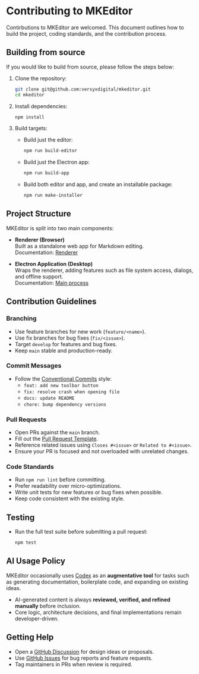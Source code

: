 # Contributing to MKEditor

Contirbutions to MKEditor are welcomed. This document outlines how to build the project, coding standards, and the contribution process.

## Building from source

If you would like to build from source, please follow the steps below:

1. Clone the repository:

   ```sh
   git clone git@github.com:versyxdigital/mkeditor.git
   cd mkeditor
   ```

2. Install dependencies:

   ```sh
   npm install
   ```

3. Build targets:
   - Build just the editor:
     ```sh
     npm run build-editor
     ```
   - Build just the Electron app:
     ```sh
     npm run build-app
     ```
   - Build both editor and app, and create an installable package:
     ```sh
     npm run make-installer
     ```

## Project Structure

MKEditor is split into two main components:

- **Renderer (Browser)**  
  Built as a standalone web app for Markdown editing.  
  Documentation: [Renderer](./src/browser/README.md)

- **Electron Application (Desktop)**  
  Wraps the renderer, adding features such as file system access, dialogs, and offline support.  
  Documentation: [Main process](./src/app/README.md)

## Contribution Guidelines

### Branching

- Use feature branches for new work (`feature/<name>`).
- Use fix branches for bug fixes (`fix/<issue>`).
- Target `develop` for features and bug fixes.
- Keep `main` stable and production-ready.

### Commit Messages

- Follow the [Conventional Commits](https://www.conventionalcommits.org/) style:
  - `feat: add new toolbar button`
  - `fix: resolve crash when opening file`
  - `docs: update README`
  - `chore: bump dependency versions`

### Pull Requests

- Open PRs against the `main` branch.
- Fill out the [Pull Request Template](./.github/pull_request_template.md).
- Reference related issues using `Closes #<issue>` or `Related to #<issue>`.
- Ensure your PR is focused and not overloaded with unrelated changes.

### Code Standards

- Run `npm run lint` before committing.
- Prefer readability over micro-optimizations.
- Write unit tests for new features or bug fixes when possible.
- Keep code consistent with the existing style.

## Testing

- Run the full test suite before submitting a pull request:
  ```sh
  npm test
  ```

## AI Usage Policy

MKEditor occasionally uses [Codex](https://chatgpt.com/codex) as an **augmentative tool** for tasks such as generating documentation, boilerplate code, and expanding on existing ideas.

- AI-generated content is always **reviewed, verified, and refined manually** before inclusion.
- Core logic, architecture decisions, and final implementations remain developer-driven.

## Getting Help

- Open a [GitHub Discussion](https://github.com/versyxdigital/mkeditor/discussions) for design ideas or proposals.
- Use [GitHub Issues](https://github.com/versyxdigital/mkeditor/issues) for bug reports and feature requests.
- Tag maintainers in PRs when review is required.
